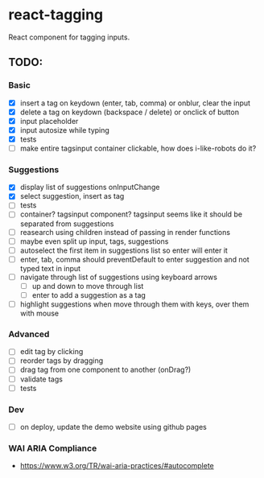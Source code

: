 # react-tagging
React component for tagging inputs.

## TODO:
### Basic
- [X] insert a tag on keydown (enter, tab, comma) or onblur, clear the input
- [X] delete a tag on keydown (backspace / delete) or onclick of button
- [X] input placeholder
- [X] input autosize while typing
- [X] tests
- [ ] make entire tagsinput container clickable, how does i-like-robots do it?

### Suggestions
- [X] display list of suggestions onInputChange
- [X] select suggestion, insert as tag
- [ ] tests
- [ ] container? tagsinput component? tagsinput seems like it should be separated from suggestions
- [ ] reasearch using children instead of passing in render functions
- [ ] maybe even split up input, tags, suggestions
- [ ] autoselect the first item in suggestions list so enter will enter it
- [ ] enter, tab, comma should preventDefault to enter suggestion and not typed text in input
- [ ] navigate through list of suggestions using keyboard arrows
  - [ ] up and down to move through list
  - [ ] enter to add a suggestion as a tag
- [ ] highlight suggestions when move through them with keys, over them with mouse

### Advanced
- [ ] edit tag by clicking
- [ ] reorder tags by dragging
- [ ] drag tag from one component to another (onDrag?)
- [ ] validate tags
- [ ] tests

### Dev
- [ ] on deploy, update the demo website using github pages

### WAI ARIA Compliance
- https://www.w3.org/TR/wai-aria-practices/#autocomplete

